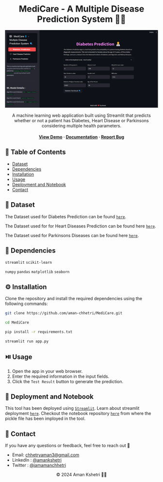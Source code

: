 
<div align='center'>
  

  <h1>MediCare - A Multiple Disease Prediction System
 🧑‍⚕️</h1>

![Banner Image](assets/banner_img.png)

  <p>
A machine learning web application built using Streamlit that predicts whether or not a patient has Diabetes, Heart Disease or Parkinsons considering multiple health parameters.
  </p>
  
 
 <h4>
    <a href="https://medicare-v1.streamlit.app/">View Demo</a>
  <span> · </span>
    <a href="https://github.com/aman-chhetri/MediCare/blob/main/README.md">Documentation</a>
  <span> · </span>
    <a href="https://github.com/aman-chhetri/MediCare/issues">Report Bug</a>
  </h4>
</div>


<!-- Table of Contents -->

## 📔 Table of Contents

- [Dataset](#📶-dataset)
- [Dependencies](#🧰-dependencies)
- [Installation](#⚙️-installation)
- [Usage](#⏯️-usage)
- [Deployment and Notebook](#🚩-deployment-and-notebook)
- [Contact](#📩-contact)


## 📶 Dataset

The Dataset used for Diabetes Prediction can be found [`here`](https://github.com/aman-chhetri/MediCare/blob/main/datasets/diabetes.csv). 

The Dataset used for for Heart Diseases Prediction can be found here [`here`](https://github.com/aman-chhetri/MediCare/blob/main/datasets/heart.csv). 

The Dataset used for Parkinsons Diseases can be found here [`here`](https://github.com/aman-chhetri/MediCare/blob/main/datasets/parkinsons.csv). 



## 🧰 Dependencies

`streamlit` `scikit-learn`

`numpy` `pandas`  `matplotlib` `seaborn` 



## ⚙️ Installation

Clone the repository and install the required dependencies using the following commands:

```bash
git clone https://github.com/aman-chhetri/MediCare.git
```

```bash
cd MediCare
```

```bash
pip install -r requirements.txt
```

```bash
streamlit run app.py
```

## ⏯️ Usage

1. Open the app in your web browser.
2. Enter the required information in the input fields.
3. Click the `Test Result` button to generate the prediction.


## 🚩 Deployment and Notebook

This tool has been deployed using [`Streamlit`](https://streamlit.io/). Learn about streamlit deployment [`here`](https://docs.streamlit.io/streamlit-community-cloud/get-started/deploy-an-app). Checkout the notebook repository [`here`](https://github.com/aman-chhetri/MediCare) from where the pickle file has been imployed in the tool.

## 📩 Contact 

If you have any questions or feedback, feel free to reach out 🙂

- Email: chhetryaman3@gmail.com
- LinkedIn : [@amankshetri](https://www.linkedin.com/in/amankshetri/)
- Twitter : [@iamamanchhetri](https://twitter.com/iamamanchhetri)


<div align="center">© 2024 Aman Kshetri 👨‍💻</div>